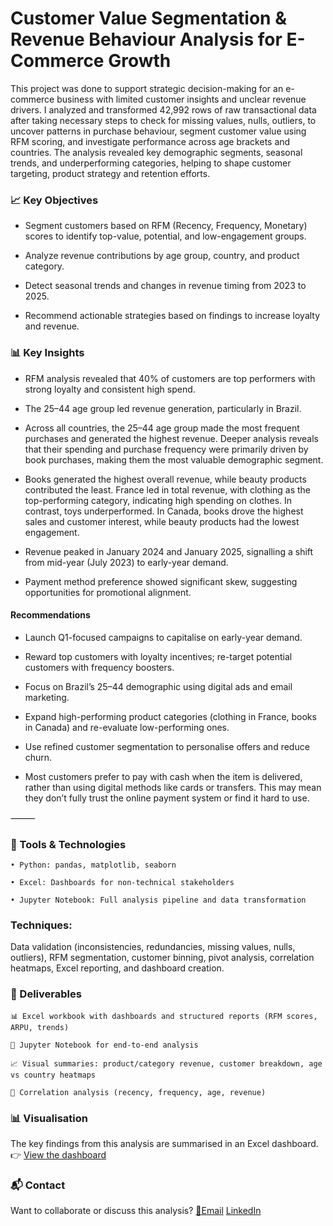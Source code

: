 # Customer Value Segmentation & Revenue Behaviour Analysis for E-Commerce Growth
This project was done to support strategic decision-making for an e-commerce business with limited customer insights and unclear revenue drivers. I analyzed and transformed 42,992 rows of raw transactional data after taking necessary steps to check for missing values, nulls, outliers, to uncover patterns in purchase behaviour, segment customer value using RFM scoring, and investigate performance across age brackets and countries. The analysis revealed key demographic segments, seasonal trends, and underperforming categories, helping to shape customer targeting, product strategy and retention efforts.

### 📈 Key Objectives

- Segment customers based on RFM (Recency, Frequency, Monetary) scores to identify top-value, potential, and low-engagement groups.

- Analyze revenue contributions by age group, country, and product category.

- Detect seasonal trends and changes in revenue timing from 2023 to 2025.

- Recommend actionable strategies based on findings to increase loyalty and revenue.

### 📊 Key Insights

- RFM analysis revealed that 40% of customers are top performers with strong loyalty and consistent high spend.

- The 25–44 age group led revenue generation, particularly in Brazil.

- Across all countries, the 25–44 age group made the most frequent purchases and generated the highest revenue. Deeper analysis reveals that their spending and purchase frequency were primarily driven by book purchases, making them the most valuable demographic segment.

- Books generated the highest overall revenue, while beauty products contributed the least. France led in total revenue, with clothing as the top-performing category, indicating high spending on clothes. In contrast, toys underperformed. In Canada, books drove the highest sales and customer interest, while beauty products had the lowest engagement.

- Revenue peaked in January 2024 and January 2025, signalling a shift from mid-year (July 2023) to early-year demand.

- Payment method preference showed significant skew, suggesting opportunities for promotional alignment.

####  Recommendations

- Launch Q1-focused campaigns to capitalise on early-year demand.

- Reward top customers with loyalty incentives; re-target potential customers with frequency boosters.

- Focus on Brazil’s 25–44 demographic using digital ads and email marketing.

- Expand high-performing product categories (clothing in France, books in Canada) and re-evaluate low-performing ones.

- Use refined customer segmentation to personalise offers and reduce churn.

- Most customers prefer to pay with cash when the item is delivered, rather than using digital methods like cards or transfers. This may mean they don’t fully trust the online payment system or find it hard to use.

⸻

### 🧰 Tools & Technologies

	• Python: pandas, matplotlib, seaborn
	
	• Excel: Dashboards for non-technical stakeholders
	
	• Jupyter Notebook: Full analysis pipeline and data transformation

### Techniques:

Data validation (inconsistencies, redundancies, missing values, nulls, outliers), RFM segmentation, customer binning, pivot analysis, correlation heatmaps, Excel reporting, and dashboard creation.

### 📁 Deliverables

	📊 Excel workbook with dashboards and structured reports (RFM scores, ARPU, trends)

	📓 Jupyter Notebook for end-to-end analysis

	📈 Visual summaries: product/category revenue, customer breakdown, age vs country heatmaps
	
	🧮 Correlation analysis (recency, frequency, age, revenue)

### 📊 Visualisation  
The key findings from this analysis are summarised in an Excel dashboard.  
👉 [View the dashboard](https://1drv.ms/x/c/c0f0487955994bce/ESE9iSuP0wVPvGAcb-4fvjsBO3Nmc5PlIG0ocoJ5YCjhQg)

### 📬 Contact

Want to collaborate or discuss this analysis? 
[📧Email](mathiasmichael2@gmail.com)
[LinkedIn](linkedin.com/in/michael-matty)
